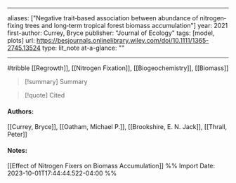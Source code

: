   
---
aliases: ["Negative trait‐based association between abundance of nitrogen‐fixing trees and long‐term tropical forest biomass accumulation"] 
year: 2021 
first-author: Currey, Bryce
publisher: "Journal of Ecology" 
tags: [model, plots]
url: https://besjournals.onlinelibrary.wiley.com/doi/10.1111/1365-2745.13524 
type: lit_note
at-a-glance: ""

--- 
#tribble
[[Regrowth]], [[Nitrogen Fixation]], [[Biogeochemistry]], [[Biomass]]
>[!summary] Summary

>[!quote] Cited

#### Authors:
[[Currey, Bryce]], [[Oatham, Michael P.]], [[Brookshire, E. N. Jack]], [[Thrall, Peter]]
#### Notes:
  
[[Effect of Nitrogen Fixers on Biomass Accumulation]]
%% Import Date: 2023-10-01T17:44:44.522-04:00 %%

